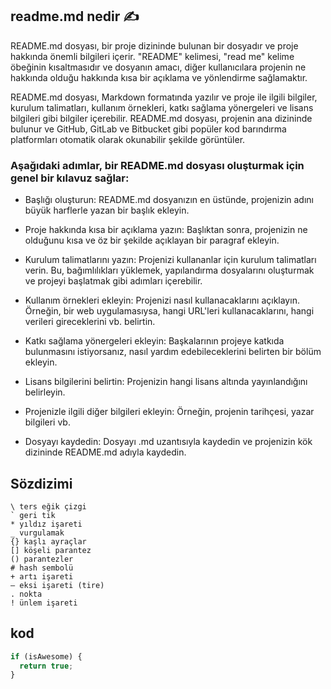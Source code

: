 ## readme.md nedir ✍️

README.md dosyası, bir proje dizininde bulunan bir dosyadır ve proje hakkında önemli bilgileri içerir. "README" kelimesi, "read me" kelime öbeğinin kısaltmasıdır ve dosyanın amacı, diğer kullanıcılara projenin ne hakkında olduğu hakkında kısa bir açıklama ve yönlendirme sağlamaktır.

README.md dosyası, Markdown formatında yazılır ve proje ile ilgili bilgiler, kurulum talimatları, kullanım örnekleri, katkı sağlama yönergeleri ve lisans bilgileri gibi bilgiler içerebilir. README.md dosyası, projenin ana dizininde bulunur ve GitHub, GitLab ve Bitbucket gibi popüler kod barındırma platformları otomatik olarak okunabilir şekilde görüntüler.




### Aşağıdaki adımlar, bir README.md dosyası oluşturmak için genel bir kılavuz sağlar:

- Başlığı oluşturun: README.md dosyanızın en üstünde, projenizin adını büyük harflerle yazan bir başlık ekleyin.

- Proje hakkında kısa bir açıklama yazın: Başlıktan sonra, projenizin ne olduğunu kısa ve öz bir şekilde açıklayan bir paragraf ekleyin.

- Kurulum talimatlarını yazın: Projenizi kullananlar için kurulum talimatları verin. Bu, bağımlılıkları yüklemek, yapılandırma dosyalarını oluşturmak ve projeyi başlatmak gibi adımları içerebilir.

- Kullanım örnekleri ekleyin: Projenizi nasıl kullanacaklarını açıklayın. Örneğin, bir web uygulamasıysa, hangi URL'leri kullanacaklarını, hangi verileri gireceklerini vb. belirtin.

- Katkı sağlama yönergeleri ekleyin: Başkalarının projeye katkıda bulunmasını istiyorsanız, nasıl yardım edebileceklerini belirten bir bölüm ekleyin.

- Lisans bilgilerini belirtin: Projenizin hangi lisans altında yayınlandığını belirleyin.

- Projenizle ilgili diğer bilgileri ekleyin: Örneğin, projenin tarihçesi, yazar bilgileri vb.

- Dosyayı kaydedin: Dosyayı .md uzantısıyla kaydedin ve projenizin kök dizininde README.md adıyla kaydedin.


## Sözdizimi
```
\ ters eğik çizgi
` geri tik
* yıldız işareti
_ vurgulamak
{} kaşlı ayraçlar
[] köşeli parantez
() parantezler
# hash sembolü
+ artı işareti
– eksi işareti (tire)
. nokta
! ünlem işareti
```
## kod
```javascript
if (isAwesome) {
  return true;
}
```
